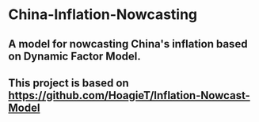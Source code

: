 # China-Inflation-Nowcasting
## A model for nowcasting China's inflation based on Dynamic Factor Model.
## This project is based on <https://github.com/HoagieT/Inflation-Nowcast-Model>
